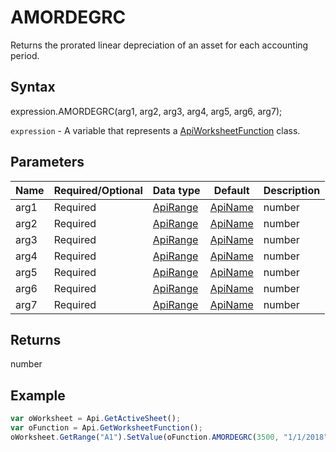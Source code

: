 # AMORDEGRC

Returns the prorated linear depreciation of an asset for each accounting period.

## Syntax

expression.AMORDEGRC(arg1, arg2, arg3, arg4, arg5, arg6, arg7);

`expression` - A variable that represents a [ApiWorksheetFunction](../ApiWorksheetFunction.md) class.

## Parameters

| **Name** | **Required/Optional** | **Data type** | **Default** | **Description** |
| ------------- | ------------- | ------------- | ------------- | ------------- |
| arg1 | Required | [ApiRange](../../ApiRange/ApiRange.md) | [ApiName](../../ApiName/ApiName.md) | number |  | The cost of the asset. |
| arg2 | Required | [ApiRange](../../ApiRange/ApiRange.md) | [ApiName](../../ApiName/ApiName.md) | number |  | The date when asset is purchased. |
| arg3 | Required | [ApiRange](../../ApiRange/ApiRange.md) | [ApiName](../../ApiName/ApiName.md) | number |  | The date when the first period ends. |
| arg4 | Required | [ApiRange](../../ApiRange/ApiRange.md) | [ApiName](../../ApiName/ApiName.md) | number |  | The salvage value of the asset at the end of its lifetime. |
| arg5 | Required | [ApiRange](../../ApiRange/ApiRange.md) | [ApiName](../../ApiName/ApiName.md) | number |  | The period for which the depreciation will be calculated. |
| arg6 | Required | [ApiRange](../../ApiRange/ApiRange.md) | [ApiName](../../ApiName/ApiName.md) | number |  | The rate of depreciation. |
| arg7 | Required | [ApiRange](../../ApiRange/ApiRange.md) | [ApiName](../../ApiName/ApiName.md) | number |  | The day count basis to use: **0** or omitted - US (NASD) 30/360; **1** - Actual/actual; **2** - Actual/360; **3** - Actual/365; **4** - European 30/360. |

## Returns

number

## Example



```javascript
var oWorksheet = Api.GetActiveSheet();
var oFunction = Api.GetWorksheetFunction();
oWorksheet.GetRange("A1").SetValue(oFunction.AMORDEGRC(3500, "1/1/2018", "3/1/2018", 500, 1, 0.25, 1));
```
